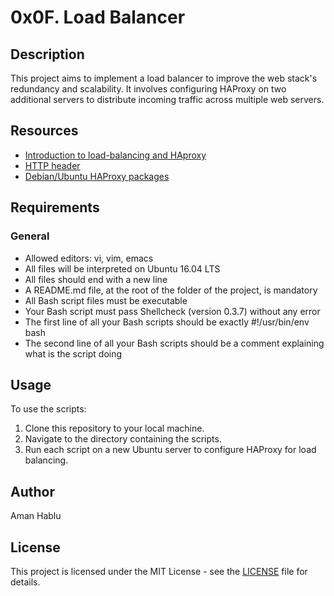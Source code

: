 # 0x0F. Load Balancer

## Description

This project aims to implement a load balancer to improve the web stack's redundancy and scalability. It involves configuring HAProxy on two additional servers to distribute incoming traffic across multiple web servers.

## Resources

- [Introduction to load-balancing and HAproxy](#)
- [HTTP header](#)
- [Debian/Ubuntu HAProxy packages](#)

## Requirements

### General

- Allowed editors: vi, vim, emacs
- All files will be interpreted on Ubuntu 16.04 LTS
- All files should end with a new line
- A README.md file, at the root of the folder of the project, is mandatory
- All Bash script files must be executable
- Your Bash script must pass Shellcheck (version 0.3.7) without any error
- The first line of all your Bash scripts should be exactly #!/usr/bin/env bash
- The second line of all your Bash scripts should be a comment explaining what is the script doing

## Usage

To use the scripts:

1. Clone this repository to your local machine.
2. Navigate to the directory containing the scripts.
3. Run each script on a new Ubuntu server to configure HAProxy for load balancing.

## Author

 Aman Hablu

## License

This project is licensed under the MIT License - see the [LICENSE](LICENSE) file for details.

